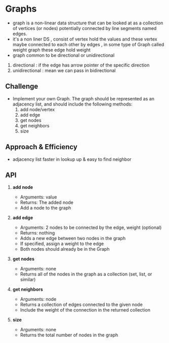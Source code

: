# Graphs
* graph is a non-linear data structure that can be looked at as a collection of vertices (or nodes) potentially connected by line segments named edges.
*  it's a non liner DS , consist of vertex hold the values and these vertex maybe connected to each other by edges , in some type of  Graph called weight graph these edge hold weight
* graph  common to be directional or unidirectional
 1. directional : if the edge has arrow pointer of the specific direction
2. unidirectional : mean we can pass in bidirectional


## Challenge
* Implement your own Graph. The graph should be represented as an adjacency list, and should include the following methods:
    1. add node/vertex
    2. add edge
    3. get nodes
    4. get neighbors
    5. size

## Approach & Efficiency
* adjacency list faster in lookup up & easy to find neighbor

## API
 1. **add node**
    * Arguments: value
    * Returns: The added node
    * Add a node to the graph

 2. **add edge**
    * Arguments: 2 nodes to be connected by the edge, weight (optional)
    * Returns: nothing
    * Adds a new edge between two nodes in the graph
    * If specified, assign a weight to the edge
    * Both nodes should already be in the Graph

 3. **get nodes**
    * Arguments: none
    * Returns all of the nodes in the graph as a collection (set, list, or similar)

 4. **get neighbors**
    * Arguments: node
    * Returns a collection of edges connected to the given node
    * Include the weight of the connection in the returned collection
    
 5. **size**
    * Arguments: none
    * Returns the total number of nodes in the graph